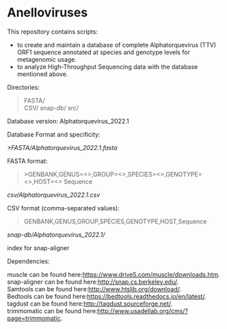 # Anelloviruses

This repository contains scripts:
-  to create and maintain a database of complete Alphatorquevirus (TTV) ORF1 sequence annotated at species and genotype levels for metagenomic usage.
-  to analyze High-Throughput Sequencing data with the database mentioned above.


Directories: 
>FASTA/      
>CSV/
>snap-db/
>src/           

Database version: Alphatorquevirus_2022.1

Database Format and specificity: 

*>FASTA/Alphatorquevirus_2022.1.fasta*

FASTA format:
>\>GENBANK,GENUS=<>,GROUP=<>,SPECIES=<>,GENOTYPE=<>,HOST=<>
>Sequence

*csv/Alphatorquevirus_2022.1.csv*

CSV format (comma-separated values):
>GENBANK,GENUS,GROUP,SPECIES,GENOTYPE,HOST,Sequence

*snap-db/Alphatorquevirus_2022.1/*

index for snap-aligner

Dependencies:

muscle can be found here:<https://www.drive5.com/muscle/downloads.htm>.  
snap-aligner can be found here:<http://snap.cs.berkeley.edu/>.  
Samtools can be found here:<http://www.htslib.org/download/>.  
Bedtools can be found here:<https://bedtools.readthedocs.io/en/latest/>.  
tagdust can be found here:<http://tagdust.sourceforge.net/>.  
trimmomatic can be found here:<http://www.usadellab.org/cms/?page=trimmomatic>.  
